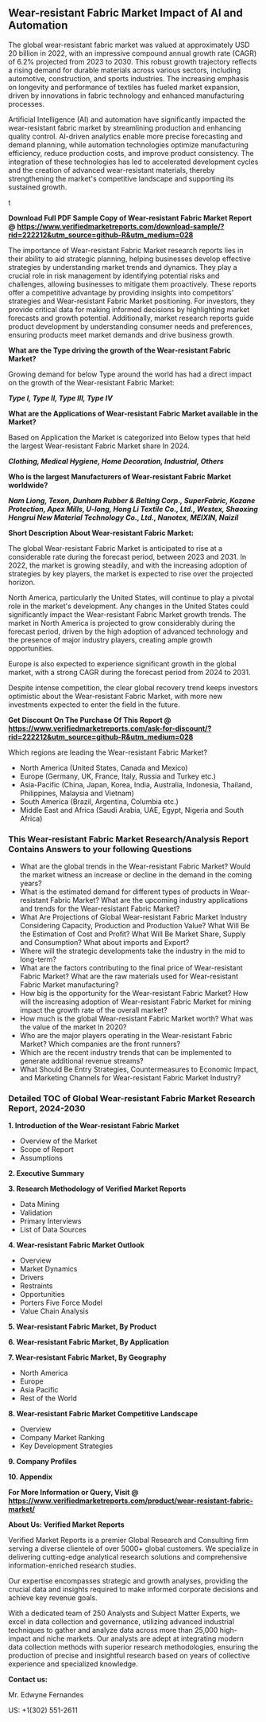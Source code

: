 <h2>Wear-resistant Fabric Market Impact of AI and Automation</h2><p>The global wear-resistant fabric market was valued at approximately USD 20 billion in 2022, with an impressive compound annual growth rate (CAGR) of 6.2% projected from 2023 to 2030. This robust growth trajectory reflects a rising demand for durable materials across various sectors, including automotive, construction, and sports industries. The increasing emphasis on longevity and performance of textiles has fueled market expansion, driven by innovations in fabric technology and enhanced manufacturing processes.</p><p>Artificial Intelligence (AI) and automation have significantly impacted the wear-resistant fabric market by streamlining production and enhancing quality control. AI-driven analytics enable more precise forecasting and demand planning, while automation technologies optimize manufacturing efficiency, reduce production costs, and improve product consistency. The integration of these technologies has led to accelerated development cycles and the creation of advanced wear-resistant materials, thereby strengthening the market's competitive landscape and supporting its sustained growth.</p>t</p><p id="" class=""><strong>Download Full PDF Sample Copy of Wear-resistant Fabric Market Report @ <a href="https://www.verifiedmarketreports.com/download-sample/?rid=222212&utm_source=github-R&utm_medium=028" target="_blank">https://www.verifiedmarketreports.com/download-sample/?rid=222212&utm_source=github-R&utm_medium=028</a></strong></p><p>The importance of&nbsp;Wear-resistant Fabric Market research reports lies in their ability to aid strategic planning, helping businesses develop effective strategies by understanding market trends and dynamics. They play a crucial role in risk management by identifying potential risks and challenges, allowing businesses to mitigate them proactively. These reports offer a competitive advantage by providing insights into competitors' strategies and Wear-resistant Fabric Market positioning. For investors, they provide critical data for making informed decisions by highlighting market forecasts and growth potential. Additionally, market research reports guide product development by understanding consumer needs and preferences, ensuring products meet market demands and drive business growth.</p><p><strong>What are the&nbsp;Type driving the growth of the Wear-resistant Fabric Market?</strong></p><p id="" class="">Growing demand for below Type around the world has had a direct impact on the growth of the Wear-resistant Fabric Market:</p><em><strong>Type I, Type II, Type III, Type IV</strong></em></p><strong>What are the&nbsp;Applications&nbsp;of Wear-resistant Fabric Market available in the Market?</strong></p><p id="" class="">Based on Application the Market is categorized into Below types that held the largest Wear-resistant Fabric Market share In 2024.</p><em><strong>Clothing, Medical Hygiene, Home Decoration, Industrial, Others</strong></em></p><strong>Who is the largest Manufacturers of Wear-resistant Fabric Market worldwide?</strong></p><p><em><strong>Nam Liong, Texon, Dunham Rubber & Belting Corp., SuperFabric, Kozane Protection, Apex Mills, U-long, Hong Li Textile Co., Ltd., Westex, Shaoxing Hengrui New Material Technology Co., Ltd., Nanotex, MEIXIN, Naizil</strong></em></p><p id="" class=""><strong>Short Description About Wear-resistant Fabric Market:</strong></p><p>The global Wear-resistant Fabric Market is anticipated to rise at a considerable rate during the forecast period, between 2023 and 2031. In 2022, the market is growing steadily, and with the increasing adoption of strategies by key players, the market is expected to rise over the projected horizon.</p><p>North America, particularly the United States, will continue to play a pivotal role in the market's development. Any changes in the United States could significantly impact the Wear-resistant Fabric Market growth trends. The market in North America is projected to grow considerably during the forecast period, driven by the high adoption of advanced technology and the presence of major industry players, creating ample growth opportunities.</p><p>Europe is also expected to experience significant growth in the global market, with a strong CAGR during the forecast period from 2024 to 2031.</p><p>Despite intense competition, the clear global recovery trend keeps investors optimistic about the Wear-resistant Fabric Market, with more new investments expected to enter the field in the future.</p><p id="" class=""><strong>Get Discount On The Purchase Of This Report @ <a href="https://www.verifiedmarketreports.com/ask-for-discount/?rid=222212&utm_source=github-R&utm_medium=028" target="_blank">https://www.verifiedmarketreports.com/ask-for-discount/?rid=222212&utm_source=github-R&utm_medium=028</a></strong></p>Which regions are leading the Wear-resistant Fabric Market?</p><ul><li>North America (United States, Canada and Mexico)</li><li>Europe (Germany, UK, France, Italy, Russia and Turkey etc.)</li><li>Asia-Pacific (China, Japan, Korea, India, Australia, Indonesia, Thailand, Philippines, Malaysia and Vietnam)</li><li>South America (Brazil, Argentina, Columbia etc.)</li><li>Middle East and Africa (Saudi Arabia, UAE, Egypt, Nigeria and South Africa)</li></ul><h3 id="" class="">This Wear-resistant Fabric Market Research/Analysis Report Contains Answers to your following Questions</h3><ul><li>What are the global trends in the Wear-resistant Fabric Market? Would the market witness an increase or decline in the demand in the coming years?</li><li>What is the estimated demand for different types of products in Wear-resistant Fabric Market? What are the upcoming industry applications and trends for the Wear-resistant Fabric Market?</li><li>What Are Projections of Global Wear-resistant Fabric Market Industry Considering Capacity, Production and Production Value? What Will Be the Estimation of Cost and Profit? What Will Be Market Share, Supply and Consumption? What about imports and Export?</li><li>Where will the strategic developments take the industry in the mid to long-term?</li><li>What are the factors contributing to the final price of Wear-resistant Fabric Market? What are the raw materials used for Wear-resistant Fabric Market manufacturing?</li><li>How big is the opportunity for the Wear-resistant Fabric Market? How will the increasing adoption of Wear-resistant Fabric Market for mining impact the growth rate of the overall market?</li><li>How much is the global Wear-resistant Fabric Market worth? What was the value of the market In 2020?</li><li>Who are the major players operating in the Wear-resistant Fabric Market? Which companies are the front runners?</li><li>Which are the recent industry trends that can be implemented to generate additional revenue streams?</li><li>What Should Be Entry Strategies, Countermeasures to Economic Impact, and Marketing Channels for Wear-resistant Fabric Market Industry?</li></ul><h3 id="" class="">Detailed TOC of Global Wear-resistant Fabric Market Research Report, 2024-2030</h3><p id="" class=""><strong>1. Introduction of the Wear-resistant Fabric Market</strong></p><ul><li>Overview of the Market</li><li>Scope of Report</li><li>Assumptions</li></ul><p id="" class=""><strong>2. Executive Summary</strong></p><p id="" class=""><strong>3. Research Methodology of Verified Market Reports</strong></p><ul><li>Data Mining</li><li>Validation</li><li>Primary Interviews</li><li>List of Data Sources</li></ul><p id="" class=""><strong>4. Wear-resistant Fabric Market Outlook</strong></p><ul><li>Overview</li><li>Market Dynamics</li><li>Drivers</li><li>Restraints</li><li>Opportunities</li><li>Porters Five Force Model</li><li>Value Chain Analysis</li></ul><p id="" class=""><strong>5. Wear-resistant Fabric Market, By Product</strong></p><p id="" class=""><strong>6. Wear-resistant Fabric Market, By Application</strong></p><p id="" class=""><strong>7. Wear-resistant Fabric Market, By Geography</strong></p><ul><li>North America</li><li>Europe</li><li>Asia Pacific</li><li>Rest of the World</li></ul><p id="" class=""><strong>8. Wear-resistant Fabric Market Competitive Landscape</strong></p><ul><li>Overview</li><li>Company Market Ranking</li><li>Key Development Strategies</li></ul><p id="" class=""><strong>9. Company Profiles</strong></p><p id="" class=""><strong>10. Appendix</strong></p><p id="" class=""><strong>For More Information or Query, Visit @ <a href="https://www.verifiedmarketreports.com/product/wear-resistant-fabric-market/" target="_blank">https://www.verifiedmarketreports.com/product/wear-resistant-fabric-market/</a></strong></p><p id="" class=""><strong>About Us: Verified Market Reports</strong></p><p id="" class="">Verified Market Reports is a premier Global Research and Consulting firm serving a diverse clientele of over 5000+ global customers. We specialize in delivering cutting-edge analytical research solutions and comprehensive information-enriched research studies.</p><p id="" class="">Our expertise encompasses strategic and growth analyses, providing the crucial data and insights required to make informed corporate decisions and achieve key revenue goals.</p><p id="" class="">With a dedicated team of 250 Analysts and Subject Matter Experts, we excel in data collection and governance, utilizing advanced industrial techniques to gather and analyze data across more than 25,000 high-impact and niche markets. Our analysts are adept at integrating modern data collection methods with superior research methodologies, ensuring the production of precise and insightful research based on years of collective experience and specialized knowledge.</p><p id="" class=""><strong>Contact us:</strong></p><p id="" class="">Mr. Edwyne Fernandes</p><p id="" class="">US: +1(302) 551-2611</p>